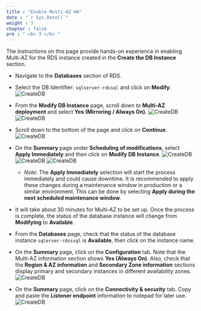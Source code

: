 ```yaml
---
title : "Enable Multi-AZ HA"
date : "`r Sys.Date()`"
weight : 3
chapter : false
pre : " <b> 3 </b> "
---
```

The instructions on this page provide hands-on experience in enabling Multi-AZ for the RDS instance created in the **Create the DB Instance** section.

- Navigate to the **Databases** section of RDS.
- Select the DB Identifier: `sqlserver-rdssql` and click on **Modify**.
![CreateDB](/images/2.2-modify.png)


- From the **Modify DB Instance** page, scroll down to **Multi-AZ deployment** and select **Yes (Mirroring / Always On)**.
![CreateDB](/images/2.2-modify-screen.png)
![CreateDB](/images/2.2-availability-options.png)

- Scroll down to the bottom of the page and click on **Continue**.
![CreateDB](/images/2.2-continue-modify.png)


- On the **Summary** page under **Scheduling of modifications**, select **Apply Immediately** and then click on **Modify DB Instance**.
![CreateDB](/images/2.2-summary-modify.png)
![CreateDB](/images/2.2-schedule-modify.png)
![CreateDB](/images/2.2-modify-click.png)

  - *Note:* The **Apply Immediately** selection will start the process immediately and could cause downtime. It is recommended to apply these changes during a maintenance window in production or a similar environment. This can be done by selecting **Apply during the next scheduled maintenance window**.

- It will take about 30 minutes for Multi-AZ to be set up. Once the process is complete, the status of the database instance will change from **Modifying** to **Available**.

- From the **Databases** page, check that the status of the database instance `sqlerver-rdsssql` is **Available**, then click on the instance name.
- On the **Summary** page, click on the **Configuration** tab. Note that the Multi-AZ information section shows **Yes (Always On)**. Also, check that the **Region & AZ information** and **Secondary Zone information** sections display primary and secondary instances in different availability zones.
![CreateDB](/images/2.2-db-config-screen.png)


- On the **Summary** page, click on the **Connectivity & security** tab. Copy and paste the **Listener endpoint** information to notepad for later use.
![CreateDB](/images/2.2-listener-endpoint.png)

